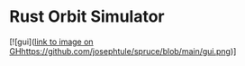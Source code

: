 # Rust Orbit Simulator
[![gui]([link to image on GH](https://github.com/josephtule/spruce/blob/main/gui.png)https://github.com/josephtule/spruce/blob/main/gui.png)]
